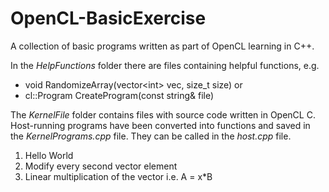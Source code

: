 # OpenCL-BasicExercise

A collection of basic programs written as part of OpenCL learning in C++. 

In the *HelpFunctions* folder there are files containing helpful functions, e.g.

- void RandomizeArray(vector\<int> vec, size_t size) or 
- cl::Program CreateProgram(const string& file)

The *KernelFile* folder contains files with source code written in OpenCL C.  Host-running programs have been converted into functions and saved in the *KernelPrograms.cpp* file.  They can be called in the *host.cpp* file.

1. Hello World
2. Modify every second vector element
3. Linear multiplication of the vector i.e. A = x*B
